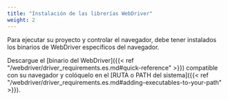 ```yaml
---
title: "Instalación de las librerías WebDriver"
weight: 2
---
```



Para ejecutar su proyecto y controlar el navegador, debe tener instalados los binarios de WebDriver específicos del navegador.

Descargue el [binario del WebDriver]({{< ref "/webdriver/driver_requirements.es.md#quick-reference" >}})
compatible con su navegador y colóquelo en el [RUTA o PATH del sistema]({{< ref "/webdriver/driver_requirements.es.md#adding-executables-to-your-path" >}}).

